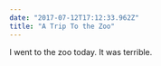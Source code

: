 ```yaml
---
date: "2017-07-12T17:12:33.962Z"
title: "A Trip To the Zoo"
---
```


I went to the zoo today. It was terrible.
